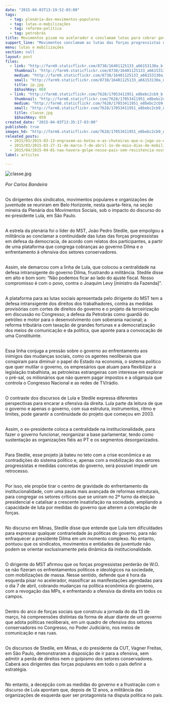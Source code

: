 ```yaml
---
date: "2015-04-03T13:19:52-03:00"
tags:
  - tag: plenária-dos-movimentos-populares
  - tag: lutas-e-mobilizações
  - tag: reforma-política
  - tag: petrobrás
title: Movimentos pisam no acelerador e conclamam lutas para cobrar governo e encarar direita
support_line: "Movimentos conclamam as lutas das forças progressistas em defesa da democracia, cobram governo Dilma e o enfrentam à direita."
menu: lutas e mobilizações
section: null
layout: post
files:
  - link: "http://farm9.staticflickr.com/8738/16401125133_a66153130a_b.jpg"
    thumbnail: "http://farm9.staticflickr.com/8738/16401125133_a66153130a_t.jpg"
    medium: "http://farm9.staticflickr.com/8738/16401125133_a66153130a_z.jpg"
    small: "http://farm9.staticflickr.com/8738/16401125133_a66153130a_n.jpg"
    title: jp.jpg
    $$hashKey: 0E0
  - link: "http://farm8.staticflickr.com/7628/17053411951_e8bebc2cb9_b.jpg"
    thumbnail: "http://farm8.staticflickr.com/7628/17053411951_e8bebc2cb9_t.jpg"
    medium: "http://farm8.staticflickr.com/7628/17053411951_e8bebc2cb9_z.jpg"
    small: "http://farm8.staticflickr.com/7628/17053411951_e8bebc2cb9_n.jpg"
    title: classe.jpg
    $$hashKey: 059
created_date: "2015-04-03T13:35:17-03:00"
published: true
images_hd: "http://farm8.staticflickr.com/7628/17053411951_e8bebc2cb9_n.jpg"
releated_posts:
  - 2015/03/2015-03-13-engraxem-as-botas-e-as-chuteiras-que-o-jogo-so-esta-comecando-afirma-sem-terra.md
  - 2015/03/2015-03-27-31-de-marco-7-de-abril-1o-de-maio-dias-de-mobilizacao.md
  - 2015/04/2015-04-01-nao-havera-golpe-nesse-pais-sem-resistencia-nossos-movimentos-nao-formaram-covardes-afirma-gilmar-mauro.md
label: articles

---
```

<p><img alt="classe.jpg" src="http://farm8.staticflickr.com/7628/17053411951_e8bebc2cb9_b.jpg" /><br />
<br />
<em>Por Carlos Bandeira</em></p>

<p><br />
Os dirigentes dos sindicatos, movimentos populares e organiza&ccedil;&otilde;es de juventude se reuniram em Belo Horizonte, nesta quarta-feira, na se&ccedil;&atilde;o mineira da Plen&aacute;ria dos Movimentos Sociais, sob o impacto do discurso do ex-presidente Lula, em S&atilde;o Paulo.</p>

<p><br />
A estrela da plen&aacute;ria foi o l&iacute;der do MST, Jo&atilde;o Pedro Stedile, que empolgou a milit&acirc;ncia ao conclamar a continuidade das lutas das for&ccedil;as progressistas em defesa da democracia, de acordo com relatos dos participantes, a partir de uma plataforma que congrega cobran&ccedil;as ao governo Dilma e o enfrentamento &agrave; ofensiva dos setores conservadores.</p>

<p><br />
Assim, ele demarcou com a linha de Lula, que colocou a centralidade na defesa intransigente do governo Dilma, frustrando a milit&acirc;ncia. Stedile disse em alto e bom som: &ldquo;N&atilde;o podemos ficar ao lado do ajuste fiscal. Nosso compromisso &eacute; com o povo, contra o Joaquim Levy [ministro da Fazenda]&rdquo;.</p>

<p><br />
A plataforma para as lutas sociais apresentada pelo dirigente do MST tem a defesa intransigente dos direitos dos trabalhadores, contra as medidas provis&oacute;rias com cortes de direitos do governo e o projeto da terceiriza&ccedil;&atilde;o em discuss&atilde;o no Congresso; a defesa da Petrobr&aacute;s como guardi&atilde; do petr&oacute;leo e motor para o desenvolvimento com soberania nacional; a reforma tribut&aacute;ria com taxa&ccedil;&atilde;o de grandes fortunas e a democratiza&ccedil;&atilde;o dos meios de comunica&ccedil;&atilde;o e da pol&iacute;tica, que aponte para a convoca&ccedil;&atilde;o de uma Constituinte.</p>

<p><br />
Essa linha conjuga a press&atilde;o sobre o governo ao enfrentamento aos inimigos das mudan&ccedil;as sociais, como os agentes neoliberais que conspiram para diminuir o papel do Estado na economia, o sistema pol&iacute;tico que quer mutilar o governo, os empres&aacute;rios que atuam para flexibilizar a legisla&ccedil;&atilde;o trabalhista, as petroleiras estrangeiras com interesse em explorar o pr&eacute;-sal, os milion&aacute;rios que n&atilde;o querem pagar impostos e a oligarquia que controla o Congresso Nacional e as redes de TV/r&aacute;dio.</p>

<p><br />
O contraste dos discursos de Lula e Stedile expressa diferentes perspectivas para encarar a ofensiva da direita. Lula parte da leitura de que o governo e apenas o governo, com sua estrutura, instrumentos, ritmo e limites, pode garantir a continuidade do projeto que come&ccedil;ou em 2003.</p>

<p><br />
Assim, o ex-presidente coloca a centralidade na institucionalidade, para fazer o governo funcionar, reorganizar a base parlamentar, tendo como sustenta&ccedil;&atilde;o as organiza&ccedil;&otilde;es fi&eacute;is ao PT e os segmentos desorganizados.</p>

<p><br />
Para Stedile, esse projeto j&aacute; bateu no teto com a crise econ&ocirc;mica e as contradi&ccedil;&otilde;es do sistema pol&iacute;tico e, apenas com a mobiliza&ccedil;&atilde;o dos setores progressistas e medidas concretas do governo, ser&aacute; poss&iacute;vel impedir um retrocesso.</p>

<p><br />
Por isso, ele prop&otilde;e tirar o centro de gravidade do enfrentamento da institucionalidade, com uma pauta mais avan&ccedil;ada de reformas estruturais, para congregar os setores cr&iacute;ticos que se uniram no 2&ordm; turno da elei&ccedil;&atilde;o presidencial e catalisar a crescente insatisfa&ccedil;&atilde;o na sociedade, ampliando a capacidade de luta por medidas do governo que alterem a correla&ccedil;&atilde;o de for&ccedil;as.</p>

<p><br />
No discurso em Minas, Stedile disse que entende que Lula tem dificuldades para expressar qualquer contrariedade &agrave;s pol&iacute;ticas do governo, para n&atilde;o enfraquecer a presidente Dilma em um momento complexo. No entanto, pontuou que os sindicatos, movimentos e entidades de juventude n&atilde;o podem se orientar exclusivamente pela din&acirc;mica da institucionalidade.</p>

<p><br />
O dirigente do MST afirmou que os for&ccedil;as progressistas perder&atilde;o de W.O. se n&atilde;o fizeram os enfrentamentos pol&iacute;ticos e ideol&oacute;gicos na sociedade, com mobiliza&ccedil;&otilde;es de massa. Nesse sentido, defende que &eacute; hora da esquerda pisar no acelerador, massificar as manifesta&ccedil;&otilde;es agendadas para o dia 7 de abril, cobrando mudan&ccedil;as na pol&iacute;tica econ&ocirc;mica do governo, com a revoga&ccedil;&atilde;o das MPs, e enfrentando a ofensiva da direita em todos os campos.</p>

<p><br />
Dentro do arco de for&ccedil;as sociais que construiu a jornada do dia 13 de mar&ccedil;o, h&aacute; compreens&otilde;es distintas da forma de atuar diante de um governo que adota pol&iacute;ticas neoliberais, em um quadro de ofensiva dos setores conservadores no Congresso, no Poder Judici&aacute;rio, nos meios de comunica&ccedil;&atilde;o e nas ruas.</p>

<p><br />
Os discursos de Stedile, em Minas, e do presidente da CUT, Vagner Freitas, em S&atilde;o Paulo, demonstraram a disposi&ccedil;&atilde;o de ir para a ofensiva, sem admitir a perda de direitos nem o golpismo dos setores conservadores. Caber&aacute; aos dirigentes das for&ccedil;as populares em todo o pa&iacute;s definir a estrat&eacute;gia.</p>

<p><br />
No entanto, a decep&ccedil;&atilde;o com as medidas do governo e a frustra&ccedil;&atilde;o com o discurso de Lula apontam que, depois de 12 anos, a milit&acirc;ncia das organiza&ccedil;&otilde;es de esquerda quer ser protagonista na disputa pol&iacute;tica no pa&iacute;s.</p>
